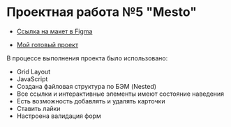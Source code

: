 # Проектная работа №5 "Mesto"


* [Ссылка на макет в Figma](https://www.figma.com/file/kRVLKwYG3d1HGLvh7JFWRT/JavaScript.-Sprint-6?node-id=0%3A1)

* [Мой готовый проект](https://inemeci.github.io/mesto/)

В процессе выполнения проекта было использовано:
* Grid Layout
* JavaScript
* Создана файловая структура по БЭМ (Nested)
* Все ссылки и интерактивные элементы имеют состояние наведения
* Есть возможность добавлять и удалять карточки
* Ставить лайки
* Настроена валидация форм

